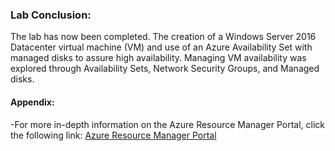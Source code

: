 ### **Lab Conclusion:** 

The lab has now been completed. The creation of a Windows Server 2016 Datacenter virtual machine (VM) and use of an Azure Availability Set with managed disks to assure high availability. Managing VM availability was explored through Availability Sets, Network Security Groups, and Managed disks.

#### **Appendix:**

-For more in-depth information on the Azure Resource Manager Portal, click the following link: [Azure Resource Manager Portal](https://azure.microsoft.com/en-us/features/azure-portal/)


